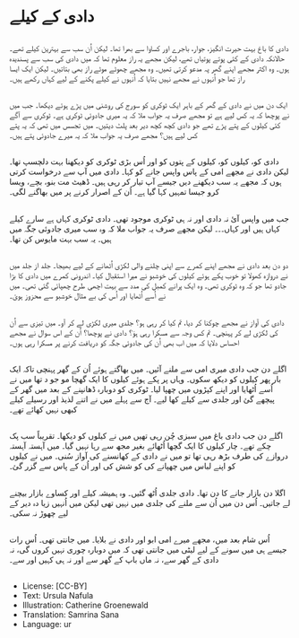 # دادی کے کیلے

##
دادی کا باغ بہت حیرت انگیز، جوار، باجرے اور کساوا سے بھرا تھا۔ لیکن اُن سب سے بہترین کیلے تھے۔ حالانکہ دادی کے کئی پوتے پوتیاں تھے، لیکن مجھے یہ راز معلوم تھا کہ میں دادی کی سب سے پسندیدہ ہوں۔ وہ اکثر مجھے اپنے گھر پہ مدعو کرتی تھیں۔ وہ مجھے چھوٹے موٹے راز بھی بتاتیں۔ لیکن ایک ایسا راز تھا جو اُنہوں نے مجھے نہیں بتایا کہ اُنہوں نے کیلے پکنے کے لیے کہاں رکھے ہیں۔

##
ایک دن میں نے دادی کے گھر کے باہر ایک ٹوکری کو سورج کی روشنی میں پڑے ہوئے دیکھا۔ جب میں نے پوچھا کہ یہ کس لیے ہے تو مجھے صرف یہ جواب ملا کہ یہ میری جادوئی ٹوکری ہے۔ ٹوکری سے آگے کئی کیلوں کے پتے پڑے تھے جو دادی کچھ کچھ دیر بعد پلٹ دیتیں۔ میں تجسس میں تھی کہ یہ پتے کس لیے ہیں؟ مجھے صرف یہ جواب ملا کہ یہ میرے جادوئی پتے ہیں۔

##
دادی کو، کیلوں کو، کیلوں کے پتوں کو اور اُس بڑی ٹوکری کو دیکھنا بہت دلچسپ تھا۔ لیکن دادی نے مجھے امی کے پاس واپس جانے کو کہا۔ دادی میں آپ سے درخواست کرتی ہوں کہ مجھے یہ سب دیکھنے دیں جیسے آپ تیار کر رہی ہیں۔ ڈھیٹ مت بنو، بچے، ویسا کرو جیسا تمہیں کہا گیا ہے۔ اُن کے اصرار کرنے پر میں بھاگنے لگی۔

##
جب میں واپس آئ نہ دادی اور نہ ہی ٹوکری موجود تھی۔ دادی ٹوکری کہاں ہے سارے کیلے کہاں ہیں اور کہاں۔۔۔ لیکن مجھے صرف یہ جواب ملا کہ وہ سب میری جادوئی جگہ میں ہیں۔ یہ سب بہت مایوس کن تھا۔

##
دو دن بعد دادی نے مجھے اپنے کمرے سے اپنی چلنے والی لکڑی اُٹھانے کے لیے بھیجا۔ جلد از جلد میں نے دروازہ کھولا تو خوب پکے ہوئے کیلوں کی خوشبو نے میرا استقبال کیا۔ اندرونی کمرے میں دادی کا بڑا جادو تھا جو کہ وہ ٹوکری تھی۔ وہ ایک پرانے کمبل کی مدد سے بہت اچھی طرح چھپائی گئی تھی۔ میں نے اُسے اُٹھایا اور اُس کی بے مثال خوشبو سے محزوز ہوئ۔

##
دادی کی آواز نے مجھے چوکنا کر دیا، تم کیا کر رہی ہو؟ جلدی میری لکڑی لے کر آو۔ میں تیزی سے اُن کی لکڑی لے کر پہنچی۔ تم کس وجہ سے مسکرا رہی ہوَ؟ دادی نے پوچھا؟ اُن کے اس سوال نے مجھے احساس دلایا کہ میں اب بھی اُن کی جادوئی جگہ کو دریافت کرنے پر مسکرا رہی ہوں۔

##
اگلے دن جب دادی میری امی سے ملنے آئیں۔ میں بھاگتے ہوئے اُن کے گھر پہنچی تاکہ ایک بار پھر کیلوں کو دیکھ سکوں۔ وہاں پر پکے ہوئے کیلوں کا ایک گھچا مو جو د تھا میں نے اُسے اُٹھایا اور اپنے کپڑوں میں چھپا لیا۔ ٹوکری کو دوبارہ ڈھانپنے کے بعد میں گھر کے پیچھے گئ اور جلدی سے کیلے کھا لیے۔ آج سے پہلے میں نے اتنے لذیذ اور رسیلے کیلے کبھی نہیں کھائے تھے۔

##
اگلے دن جب دادی باغ میں سبزی چُن رہی تھیں میں نے کیلوں کو دیکھا۔ تقریباً سب پک چکے تھے۔ چار کیلوں کا ایک گچھا اُٹھائے بغیر مجھ سے رہا نہیں گیا۔ میں آہستہ آہستہ دروازے کی طرف بڑھ رہی تھا تو میں نے دادی کے کھانسنے کی آواز سُنی۔ میں نے کیلوں کو اپنے لباس میں چھپانے کی کو شش کی اور اُن کے پاس سے گزر گئ۔

##
اگلا دن بازار جانے کا دن تھا۔ دادی جلدی اُٹھ گئیں۔ وہ ہمیشہ کیلے اور کساوے بازار بیچنے لے جاتیں۔ اُس دن میں اُن سے ملنے کی جلدی میں نہیں تھی لیکن میں اُنہیں زیا دہ دیر کے لیے چھوڑ نہ سکی۔

##
اُس شام بعد میں، مجھے میرے امی ابو اور دادی نے بلایا۔ میں جانتی تھی۔ اُس رات جیسے ہی میں سونے کے لیے لیٹی میں جانتی تھی کہ میں دوبارہ چوری نہیں کروں گی، نہ دادی کے گھر سے، نہ ماں باپ کے گھر سے اور نہ ہی کہیں اور سے۔

##
* License: [CC-BY]
* Text: Ursula Nafula
* Illustration: Catherine Groenewald
* Translation: Samrina Sana
* Language: ur
